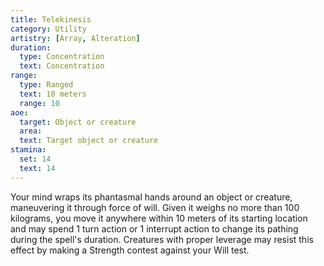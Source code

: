 ```yaml
---
title: Telekinesis
category: Utility
artistry: [Array, Alteration]
duration:
  type: Concentration
  text: Concentration
range:
  type: Ranged
  text: 10 meters
  range: 10
aoe:
  target: Object or creature
  area: 
  text: Target object or creature
stamina:
  set: 14
  text: 14
---
```

Your mind wraps its phantasmal hands around an object or creature, maneuvering it through force of will. Given it weighs no more than 100 kilograms, you move it anywhere within 10 meters of its starting location and may spend 1 turn action or 1 interrupt action to change its pathing during the spell's duration. Creatures with proper leverage may resist this effect by making a Strength contest against your Will test.
